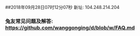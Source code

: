 ##2018年09月28日07时12分07秒 新址: 104.248.214.204
### 兔友常见问题及解答: https://github.com/wanggonging/d/blob/w/FAQ.md
